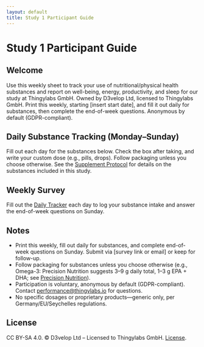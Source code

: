 ```yaml
---
layout: default
title: Study 1 Participant Guide
---
```


<!-- docs/s1-participant-guide.md -->
# Study 1 Participant Guide

## Welcome
Use this weekly sheet to track your use of nutritional/physical health substances and report on well-being, energy, productivity, and sleep for our study at Thingylabs GmbH. Owned by D3velop Ltd, licensed to Thingylabs GmbH. Print this weekly, starting [insert start date], and fill it out daily for substances, then complete the end-of-week questions. Anonymous by default (GDPR-compliant).

## Daily Substance Tracking (Monday–Sunday)
Fill out each day for the substances below. Check the box after taking, and write your custom dose (e.g., pills, drops). Follow packaging unless you choose otherwise. See the [Supplement Protocol](s1-supplement-protocol) for details on the substances included in this study.

## Weekly Survey
Fill out the [Daily Tracker](surveys/s1-daily-tracker) each day to log your substance intake and answer the end-of-week questions on Sunday.

## Notes
- Print this weekly, fill out daily for substances, and complete end-of-week questions on Sunday. Submit via [survey link or email] or keep for follow-up.
- Follow packaging for substances unless you choose otherwise (e.g., Omega-3: Precision Nutrition suggests 3–9 g daily total, 1–3 g EPA + DHA; see [Precision Nutrition](https://www.precisionnutrition.com/all-about-fish-oil#:~:text=Summary%20and%20recommendations,(e.g.%20herring%2C%20mackerel))).
- Participation is voluntary, anonymous by default (GDPR-compliant). Contact [performance@thingylabs.io](mailto:performance@thingylabs.io) for questions.
- No specific dosages or proprietary products—generic only, per Germany/EU/Seychelles regulations.

## License
CC BY-SA 4.0. © D3velop Ltd – Licensed to Thingylabs GmbH. [License](https://creativecommons.org/licenses/by-sa/4.0/).